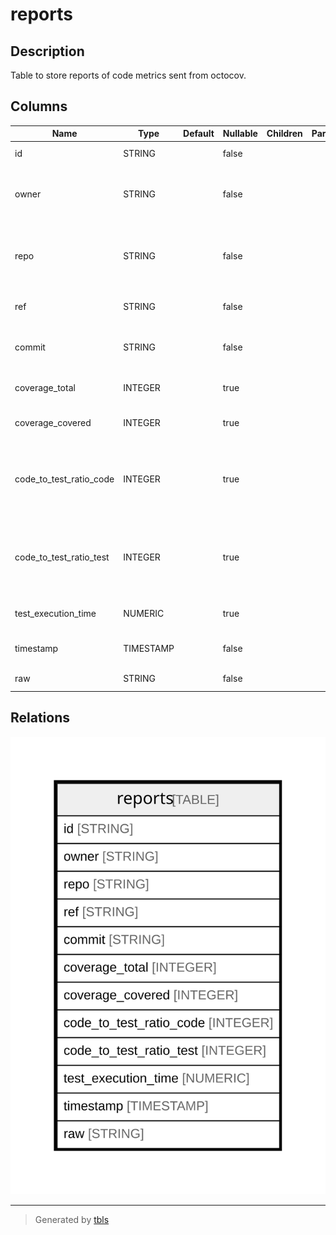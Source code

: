 # reports

## Description

Table to store reports of code metrics sent from octocov.

## Columns

| Name | Type | Default | Nullable | Children | Parents | Description |
| ---- | ---- | ------- | -------- | -------- | ------- | ------- |
| id | STRING |  | false |  |  | ID ( using [ULID](https://github.com/ulid/spec) ). |
| owner | STRING |  | false |  |  | User name or organization name of the repository owner. |
| repo | STRING |  | false |  |  | Repository name. In some cases, the name of a monorepo subproject. |
| ref | STRING |  | false |  |  | Ref when code metrics are retrieved. |
| commit | STRING |  | false |  |  | Commit hash when code metrics are retrieved. |
| coverage_total | INTEGER |  | true |  |  | The number of lines counted as code. |
| coverage_covered | INTEGER |  | true |  |  | The number of lines covered by the test. |
| code_to_test_ratio_code | INTEGER |  | true |  |  | The number of lines counted as "code" when measuring the code to test ratio. |
| code_to_test_ratio_test | INTEGER |  | true |  |  | The number of lines counted as "test code" when measuring the code to test ratio. |
| test_execution_time | NUMERIC |  | true |  |  | Test execution time (nanoseconds). |
| timestamp | TIMESTAMP |  | false |  |  | Time when the code metrics were collected. |
| raw | STRING |  | false |  |  | Raw data of code metrics. |

## Relations

![er](reports.svg)

---

> Generated by [tbls](https://github.com/k1LoW/tbls)
